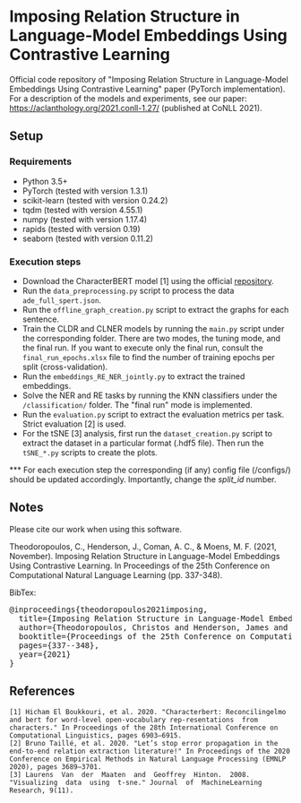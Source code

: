 # Imposing Relation Structure in Language-Model Embeddings Using Contrastive Learning
Official code repository of "Imposing Relation Structure in Language-Model Embeddings Using Contrastive Learning" paper 
(PyTorch implementation).
For a description of the models and experiments, see our paper: https://aclanthology.org/2021.conll-1.27/ (published at CoNLL 2021).

## Setup
### Requirements
 - Python 3.5+
 - PyTorch (tested with version 1.3.1)
 - scikit-learn (tested with version 0.24.2)
 - tqdm (tested with version 4.55.1)
 - numpy (tested with version 1.17.4)
 - rapids (tested with version 0.19)
 - seaborn (tested with version 0.11.2)

### Execution steps
- Download the CharacterBERT model \[1\] using the official <a target="_blank" href="https://github.com/helboukkouri/character-bert">repository</a>.
- Run the ```data_preprocessing.py``` script to process the data ```ade_full_spert.json```.
- Run the ```offline_graph_creation.py``` script to extract the graphs for each sentence.
- Train the CLDR and CLNER models by running the ```main.py``` script under the corresponding folder. There are two modes, the tuning mode, and the final run. If you want to execute only the final run, consult the ```final_run_epochs.xlsx``` file to find the number of training epochs per split (cross-validation).
- Run the ```embeddings_RE_NER_jointly.py``` to extract the trained embeddings.
- Solve the NER and RE tasks by running the KNN classifiers under the ```/classification/``` folder. The "final run" mode is implemented.
- Run the ```evaluation.py``` script to extract the evaluation metrics per task. Strict evaluation \[2\] is used. 
- For the tSNE \[3\] analysis, first run the ```dataset_creation.py``` script to extract the dataset in a particular format (.hdf5 file). Then run the ```tSNE_*.py``` scripts to create the plots. <br>

*** For each execution step the corresponding (if any) config file (/configs/) should be updated accordingly. Importantly, change the <i>split_id</i> number. 


## Notes
Please cite our work when using this software.

Theodoropoulos, C., Henderson, J., Coman, A. C., & Moens, M. F. (2021, November). Imposing Relation Structure in Language-Model Embeddings Using Contrastive Learning. In Proceedings of the 25th Conference on Computational Natural Language Learning (pp. 337-348).

BibTex:
<pre>
@inproceedings{theodoropoulos2021imposing,
  title={Imposing Relation Structure in Language-Model Embeddings Using Contrastive Learning},
  author={Theodoropoulos, Christos and Henderson, James and Coman, Andrei Catalin and Moens, Marie Francine},
  booktitle={Proceedings of the 25th Conference on Computational Natural Language Learning},
  pages={337--348},
  year={2021}
}
</pre>


## References
```
[1] Hicham El Boukkouri, et al. 2020. "Characterbert: Reconcilingelmo and bert for word-level open-vocabulary rep-resentations  from  characters." In Proceedings of the 28th International Conference on Computational Linguistics, pages 6903–6915.
[2] Bruno Taillé, et al. 2020. "Let’s stop error propagation in the end-to-end relation extraction literature!" In Proceedings of the 2020 Conference on Empirical Methods in Natural Language Processing (EMNLP 2020), pages 3689–3701.
[3] Laurens  Van  der  Maaten  and  Geoffrey  Hinton.  2008. "Visualizing  data  using  t-sne." Journal  of  MachineLearning Research, 9(11).
```